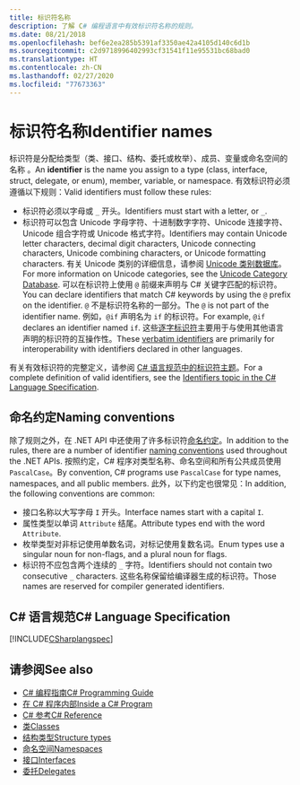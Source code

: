 ```yaml
---
title: 标识符名称
description: 了解 C# 编程语言中有效标识符名称的规则。
ms.date: 08/21/2018
ms.openlocfilehash: bef6e2ea285b5391af3350ae42a4105d140c6d1b
ms.sourcegitcommit: c2d9718996402993cf31541f11e95531bc68bad0
ms.translationtype: HT
ms.contentlocale: zh-CN
ms.lasthandoff: 02/27/2020
ms.locfileid: "77673363"
---
```

# <a name="identifier-names"></a><span data-ttu-id="db3b8-103">标识符名称</span><span class="sxs-lookup"><span data-stu-id="db3b8-103">Identifier names</span></span>

<span data-ttu-id="db3b8-104">标识符是分配给类型（类、接口、结构、委托或枚举）、成员、变量或命名空间的名称  。</span><span class="sxs-lookup"><span data-stu-id="db3b8-104">An **identifier** is the name you assign to a type (class, interface, struct, delegate, or enum), member, variable, or namespace.</span></span> <span data-ttu-id="db3b8-105">有效标识符必须遵循以下规则：</span><span class="sxs-lookup"><span data-stu-id="db3b8-105">Valid identifiers must follow these rules:</span></span>

- <span data-ttu-id="db3b8-106">标识符必须以字母或 `_` 开头。</span><span class="sxs-lookup"><span data-stu-id="db3b8-106">Identifiers must start with a letter, or `_`.</span></span>
- <span data-ttu-id="db3b8-107">标识符可以包含 Unicode 字母字符、十进制数字字符、Unicode 连接字符、Unicode 组合字符或 Unicode 格式字符。</span><span class="sxs-lookup"><span data-stu-id="db3b8-107">Identifiers may contain Unicode letter characters, decimal digit characters, Unicode connecting characters, Unicode combining characters, or Unicode formatting characters.</span></span> <span data-ttu-id="db3b8-108">有关 Unicode 类别的详细信息，请参阅 [Unicode 类别数据库](https://www.unicode.org/reports/tr44/)。</span><span class="sxs-lookup"><span data-stu-id="db3b8-108">For more information on Unicode categories, see the [Unicode Category Database](https://www.unicode.org/reports/tr44/).</span></span>
<span data-ttu-id="db3b8-109">可以在标识符上使用 `@` 前缀来声明与 C# 关键字匹配的标识符。</span><span class="sxs-lookup"><span data-stu-id="db3b8-109">You can declare identifiers that match C# keywords by using the `@` prefix on the identifier.</span></span> <span data-ttu-id="db3b8-110">`@` 不是标识符名称的一部分。</span><span class="sxs-lookup"><span data-stu-id="db3b8-110">The `@` is not part of the identifier name.</span></span> <span data-ttu-id="db3b8-111">例如，`@if` 声明名为 `if` 的标识符。</span><span class="sxs-lookup"><span data-stu-id="db3b8-111">For example, `@if` declares an identifier named `if`.</span></span> <span data-ttu-id="db3b8-112">这些[逐字标识符](../../language-reference/tokens/verbatim.md)主要用于与使用其他语言声明的标识符的互操作性。</span><span class="sxs-lookup"><span data-stu-id="db3b8-112">These [verbatim identifiers](../../language-reference/tokens/verbatim.md) are primarily for interoperability with identifiers declared in other languages.</span></span>

<span data-ttu-id="db3b8-113">有关有效标识符的完整定义，请参阅 [C# 语言规范中的标识符主题](../../../../_csharplang/spec/lexical-structure.md#identifiers)。</span><span class="sxs-lookup"><span data-stu-id="db3b8-113">For a complete definition of valid identifiers, see the [Identifiers topic in the C# Language Specification](../../../../_csharplang/spec/lexical-structure.md#identifiers).</span></span>

## <a name="naming-conventions"></a><span data-ttu-id="db3b8-114">命名约定</span><span class="sxs-lookup"><span data-stu-id="db3b8-114">Naming conventions</span></span>

<span data-ttu-id="db3b8-115">除了规则之外，在 .NET API 中还使用了许多标识符[命名约定](../../../standard/design-guidelines/naming-guidelines.md)。</span><span class="sxs-lookup"><span data-stu-id="db3b8-115">In addition to the rules, there are a number of identifier [naming conventions](../../../standard/design-guidelines/naming-guidelines.md) used throughout the .NET APIs.</span></span> <span data-ttu-id="db3b8-116">按照约定，C# 程序对类型名称、命名空间和所有公共成员使用 `PascalCase`。</span><span class="sxs-lookup"><span data-stu-id="db3b8-116">By convention, C# programs use `PascalCase` for type names, namespaces, and all public members.</span></span> <span data-ttu-id="db3b8-117">此外，以下约定也很常见：</span><span class="sxs-lookup"><span data-stu-id="db3b8-117">In addition, the following conventions are common:</span></span>

- <span data-ttu-id="db3b8-118">接口名称以大写字母 `I` 开头。</span><span class="sxs-lookup"><span data-stu-id="db3b8-118">Interface names start with a capital `I`.</span></span>
- <span data-ttu-id="db3b8-119">属性类型以单词 `Attribute` 结尾。</span><span class="sxs-lookup"><span data-stu-id="db3b8-119">Attribute types end with the word `Attribute`.</span></span>
- <span data-ttu-id="db3b8-120">枚举类型对非标记使用单数名词，对标记使用复数名词。</span><span class="sxs-lookup"><span data-stu-id="db3b8-120">Enum types use a singular noun for non-flags, and a plural noun for flags.</span></span>
- <span data-ttu-id="db3b8-121">标识符不应包含两个连续的 `_` 字符。</span><span class="sxs-lookup"><span data-stu-id="db3b8-121">Identifiers should not contain two consecutive `_` characters.</span></span> <span data-ttu-id="db3b8-122">这些名称保留给编译器生成的标识符。</span><span class="sxs-lookup"><span data-stu-id="db3b8-122">Those names are reserved for compiler generated identifiers.</span></span>

## <a name="c-language-specification"></a><span data-ttu-id="db3b8-123">C# 语言规范</span><span class="sxs-lookup"><span data-stu-id="db3b8-123">C# Language Specification</span></span>

[!INCLUDE[CSharplangspec](~/includes/csharplangspec-md.md)]  
  
## <a name="see-also"></a><span data-ttu-id="db3b8-124">请参阅</span><span class="sxs-lookup"><span data-stu-id="db3b8-124">See also</span></span>

- [<span data-ttu-id="db3b8-125">C# 编程指南</span><span class="sxs-lookup"><span data-stu-id="db3b8-125">C# Programming Guide</span></span>](../index.md)
- [<span data-ttu-id="db3b8-126">在 C# 程序内部</span><span class="sxs-lookup"><span data-stu-id="db3b8-126">Inside a C# Program</span></span>](./index.md)
- [<span data-ttu-id="db3b8-127">C# 参考</span><span class="sxs-lookup"><span data-stu-id="db3b8-127">C# Reference</span></span>](../../language-reference/index.md)
- [<span data-ttu-id="db3b8-128">类</span><span class="sxs-lookup"><span data-stu-id="db3b8-128">Classes</span></span>](../classes-and-structs/classes.md)
- [<span data-ttu-id="db3b8-129">结构类型</span><span class="sxs-lookup"><span data-stu-id="db3b8-129">Structure types</span></span>](../../language-reference/builtin-types/struct.md)
- [<span data-ttu-id="db3b8-130">命名空间</span><span class="sxs-lookup"><span data-stu-id="db3b8-130">Namespaces</span></span>](../namespaces/index.md)
- [<span data-ttu-id="db3b8-131">接口</span><span class="sxs-lookup"><span data-stu-id="db3b8-131">Interfaces</span></span>](../interfaces/index.md)
- [<span data-ttu-id="db3b8-132">委托</span><span class="sxs-lookup"><span data-stu-id="db3b8-132">Delegates</span></span>](../delegates/index.md)
